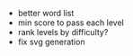 

- better word list
- min score to pass each level
- rank levels by difficulty?
- fix svg generation
